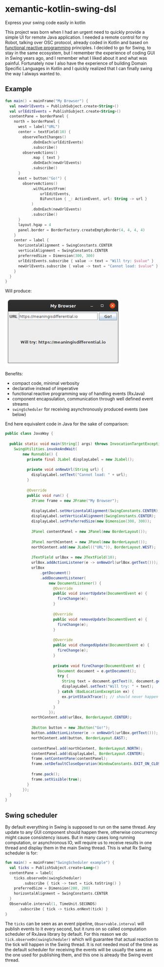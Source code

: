 # xemantic-kotlin-swing-dsl
Express your swing code easily in kotlin

This project was born when I had an urgent need to quickly provide a simple 
UI for remote Java application. I needed a remote control for my Robot,
talking over OSC protocol, already coded in Kotlin and based on
[functional reactive programming](https://en.wikipedia.org/wiki/Functional_reactive_programming)
principles. I decided to go for Swing, to stay in the same ecosystem, but I remember
the experience of coding GUI in Swing years ago, and I remember what I liked about it
and what was painful. Fortunately now I also have the experience of building
Domain Specific Languages in Kotlin and I quickly realized that I can finally
swing the way I always wanted to.

## Example

```kotlin
fun main() = mainFrame("My Browser") {
  val newUrlEvents = PublishSubject.create<String>()
  val urlEditEvents = PublishSubject.create<String>()
  contentPane = borderPanel {
    north = borderPanel {
      west = label("URL")
      center = textField(10) {
        observeTextChanges()
            .doOnEach(urlEditEvents)
            .subscribe()
        observeActions()
            .map { text }
            .doOnEach(newUrlEvents)
            .subscribe()
      }
      east = button("Go!") {
        observeActions()
            .withLatestFrom(
                urlEditEvents,
                BiFunction { _: ActionEvent, url: String -> url }
            )
            .doOnEach(newUrlEvents)
            .subscribe()
      }
      layout.hgap = 4
      panel.border = BorderFactory.createEmptyBorder(4, 4, 4, 4)
    }
    center = label {
      horizontalAlignment = SwingConstants.CENTER
      verticalAlignment = SwingConstants.CENTER
      preferredSize = Dimension(300, 300)
      urlEditEvents.subscribe { value -> text = "Will try: $value" }
      newUrlEvents.subscribe { value -> text = "Cannot load: $value" }
    }
  }
}
```

Will produce:

![example app image](docs/xemantic-kotlin-swing-dsl-example.png)

Benefits:

* compact code, minimal verbosity
* declarative instead of imperative
* functional reactive programming way of handling events (RxJava)
* component encapsulation, communication through well defined event streams
* `swingScheduler` for receiving asynchronously produced events (see below)

End here equivalent code in Java for the sake of comparison:

```java
public class JavaWay {

  public static void main(String[] args) throws InvocationTargetException, InterruptedException {
    SwingUtilities.invokeAndWait(
        new Runnable() {
          private final JLabel displayLabel = new JLabel();

          private void onNewUrl(String url) {
            displayLabel.setText("Cannot load: " + url);
          }

          @Override
          public void run() {
            JFrame frame = new JFrame("My Browser");

            displayLabel.setHorizontalAlignment(SwingConstants.CENTER);
            displayLabel.setVerticalAlignment(SwingConstants.CENTER);
            displayLabel.setPreferredSize(new Dimension(300, 300));

            JPanel contentPanel = new JPanel(new BorderLayout());

            JPanel northContent = new JPanel(new BorderLayout());
            northContent.add(new JLabel(("URL")), BorderLayout.WEST);

            JTextField urlBox = new JTextField(10);
            urlBox.addActionListener(e -> onNewUrl(urlBox.getText()));
            urlBox
                .getDocument()
                .addDocumentListener(
                    new DocumentListener() {
                      @Override
                      public void insertUpdate(DocumentEvent e) {
                        fireChange(e);
                      }

                      @Override
                      public void removeUpdate(DocumentEvent e) {
                        fireChange(e);
                      }

                      @Override
                      public void changedUpdate(DocumentEvent e) {
                        fireChange(e);
                      }

                      private void fireChange(DocumentEvent e) {
                        Document document = e.getDocument();
                        try {
                          String text = document.getText(0, document.getLength());
                          displayLabel.setText("Will try: " + text);
                        } catch (BadLocationException ex) {
                          ex.printStackTrace(); // should never happen
                        }
                      }
                    });
            northContent.add(urlBox, BorderLayout.CENTER);

            JButton button = new JButton("Go!");
            button.addActionListener(e -> onNewUrl(urlBox.getText()));
            northContent.add(button, BorderLayout.EAST);

            contentPanel.add(northContent, BorderLayout.NORTH);
            contentPanel.add(displayLabel, BorderLayout.CENTER);
            frame.setContentPane(contentPanel);
            frame.setDefaultCloseOperation(WindowConstants.EXIT_ON_CLOSE);

            frame.pack();
            frame.setVisible(true);
          }
        });
  }
}
```

## Swing scheduler

By default everything in Swing is supposed to run on the same thread. Any
update to any GUI component should happen there, otherwise concurrency might
cause consistency issues. But in many cases long running computation, or asynchronous
IO, will require us to receive results in one thread and display them in the main
Swing thread. This is what Rx Swing scheduler is for:

```kotlin
fun main() = mainFrame("SwingScheduler example") {
  val ticks = PublishSubject.create<Long>()
  contentPane = label{
    ticks.observeOn(swingScheduler)
        .subscribe { tick -> text = tick.toString() }
    preferredSize = Dimension(200, 200)
    horizontalAlignment = SwingConstants.CENTER
  }
  Observable.interval(1, TimeUnit.SECONDS)
      .subscribe { tick -> ticks.onNext(tick) }
}
```

The `ticks` can be seen as an event pipeline, `Observable.interval` will publish events to it every
second, but it runs on so called computation scheduler of RxJava library by default. For this reason
we do `tick.observeOn(swingScheduler)` which will guarantee that actual reaction to the tick will
happen in the Swing thread. It is not needed most of the time as the default scheduler
for receiving the events will be usually the same as the one used for publishing them, and this one
is already the Swing event thread.
